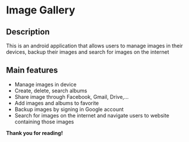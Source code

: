 # Image Gallery

## Description
This is an android application that allows users to manage images in their devices, backup their images and search for images on the internet

## Main features
- Manage images in device
- Create, delete, search albums
- Share image through Facebook, Gmail, Drive,...
- Add images and albums to favorite 
- Backup images by signing in Google account
- Search for images on the internet and navigate users to website containing those images

__Thank you for reading!__
